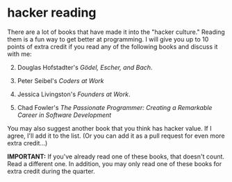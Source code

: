# hacker reading

There are a lot of books that have made it into the "hacker culture."
Reading them is a fun way to get better at programming.
I will give you up to 10 points of extra credit if you read any of the following books and discuss it with me:

2.  Douglas Hofstadter's *Gödel, Escher, and Bach*.

3.  Peter Seibel's *Coders at Work*

4.  Jessica Livingston's *Founders at Work*.

5.  Chad Fowler's *The Passionate Programmer: Creating a Remarkable Career in Software Development*

You may also suggest another book that you think has hacker value.
If I agree, I'll add it to the list.
(Or you can add it as a pull request for even more extra credit...)

**IMPORTANT:** If you've already read one of these books, that doesn't count.
Read a different one.
In addition, you may only read one of these books for extra credit during the quarter.
